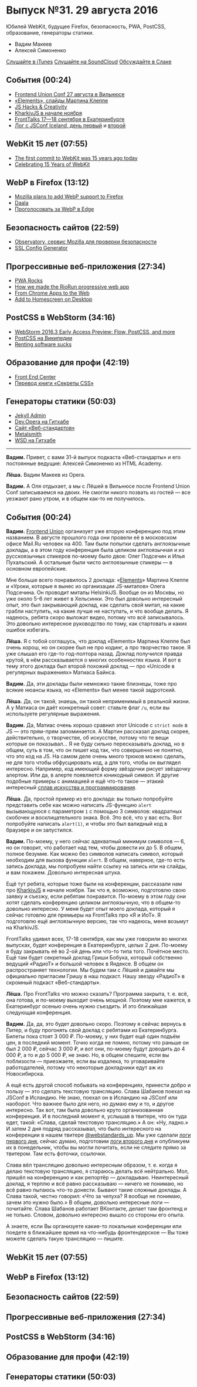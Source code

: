 # Выпуск №31. 29 августа 2016

Юбилей WebKit, будущее Firefox, безопасность, PWA, PostCSS, образование, генераторы статики.

- Вадим Макеев
- Алексей Симоненко

[Слушайте в iTunes](https://itunes.apple.com/ru/podcast/veb-standarty/id1080500016)
[Слушайте на SoundCloud](https://soundcloud.com/web-standards/episode-31)
[Обсуждайте в Слаке](http://slack.web-standards.ru/)

## События (00:24)

- [Frontend Union Conf 27 августа в Вильнюсе](http://frontend-union.co/)
- [«Elements», слайды Мартина Клеппе](https://speakerdeck.com/aemkei/elements-frontend-union-conf)
- [JS Hacks & Creativity](http://aem1k.com/)
- [KharkivJS в начале ноября](http://kharkivjs.org/)
- [FrontTalks 17—18 сентября в Екатеринбурге](http://fronttalks.ru/)
- [Лог с JSConf Iceland, день первый](https://github.com/web-standards-ru/web-standards-up/blob/master/2016-08-25_jsconfis.md) и [второй](https://github.com/web-standards-ru/web-standards-up/blob/master/2016-08-26_jsconfis.md)

## WebKit 15 лет (07:55)

- [The first commit to WebKit was 15 years ago today](https://twitter.com/mathias/status/768336960096206848)
- [Celebrating 15 Years of WebKit](https://webkit.org/blog/6888/celebrating-15-years-of-webkit/)

## WebP в Firefox (13:12)

- [Mozilla plans to add WebP support to Firefox](http://www.ghacks.net/2016/08/24/mozilla-webp-support-firefox/)
- [Daala](https://xiph.org/daala/)
- [Проголосовать за WebP в Edge](https://wpdev.uservoice.com/forums/257854-microsoft-edge-developer/suggestions/6508417-webp-image-format-support)

## Безопасность сайтов (22:59)

- [Observatory, сервис Mozilla для проверки безопасности](https://observatory.mozilla.org/)
- [SSL Config Generator](https://mozilla.github.io/server-side-tls/ssl-config-generator/)

## Прогрессивные веб-приложения (27:34)

- [PWA Rocks](https://pwa.rocks/)
- [How we made the RioRun progressive web app](https://www.theguardian.com/info/developer-blog/2016/aug/19/how-we-made-the-riorun-progressive-web-app)
- [From Chrome Apps to the Web](http://blog.chromium.org/2016/08/from-chrome-apps-to-web.html)
- [Add to Homescreen on Desktop](https://medium.com/p/c85aa018323f)

## PostCSS в WebStorm (34:16)

- [WebStorm 2016.3 Early Access Preview: Flow, PostCSS, and more](https://blog.jetbrains.com/webstorm/2016/08/webstorm-2016-3-early-access-preview/)
- [PostCSS на Википедии](https://ru.wikipedia.org/wiki/PostCSS)
- [Renting software sucks](http://www.andybudd.com/archives/2016/08/renting_software_sucks/)

## Образование для профи (42:19)

- [Front End Center](https://frontend.center/)
- [Перевод книги «Секреты CSS»](http://www.piter.com/collection/bestsellery-oreilly/product/sekrety-css-idealnye-resheniya-ezhednevnyh-zadach)

## Генераторы статики (50:03)

- [Jekyll Admin](https://github.com/jekyll/jekyll-admin)
- [Dev.Opera на Гитхабе](https://github.com/operasoftware/devopera)
- [Сайт «Веб-стандартов»](http://web-standards.ru/)
- [Metalsmith](http://www.metalsmith.io/)
- [WSD на Гитхабе](https://github.com/web-standards-ru/web-standards-days/)

---

**Вадим.** Привет, с вами 31-й выпуск подкаста «Веб-стандарты» и его постоянные ведущие: Алексей Симоненко из HTML Academy.

**Лёша.**
Вадим Макеев из Opera.

**Вадим.**
А Оля отдыхает, а мы с Лёшей в Вильнюсе после Frontend Union Conf записываемся на двоих.
Не смогли никого позвать из гостей — все уезжают рано утром, и в общем как-то не получилось.

## События (00:24)

**Вадим.**
[Frontend Union](http://frontend-union.co/) организует уже вторую конференцию под этим названием.
В августе прошлого года они провели её в московском офисе Mail.Ru человек на 400.
Там были попытки сделать англоязычные доклады, а в этом году конференция была целиком англоязычная и из русскоязычных спикеров по-моему было двое: Олег Подсечин и Илья Пухальский.
А остальные были чисто англоязычные спикеры — в основном европейские.

Мне больше всего понравилось 2 доклада: «[Elements](https://speakerdeck.com/aemkei/elements-frontend-union-conf)» Мартина Клеппе и «Уроки, которые я вынес из организации JS-митапов» Олега Подсечина.
Он проводит митапы HelsinkiJS.
Вообще он из Москвы, но уже около 5-6 лет живет в Хельсинки.
Это был довольно интересный опыт, это был закрывающий доклад, как сделать свой митап, на какие грабли наступить, на какие лучше не наступать, и что вообще делать.
Я надеюсь, ребята скоро выложат видео, потому что всё записывалось.
Это довольно интересное руководство по тому, как стартовать и каких ошибок избегать.

**Лёша.**
Я с тобой соглашусь, что доклад «Elements» Мартина Клеппе был очень хорош, но он скорее был не про кодинг, а про творчество такое.
Я уже слышал его где-то год-полтора назад.
Доклад получился правда крутой, в нём рассказывается о многих особенностях языка.
И вот в тему этого доклада был второй похожий доклад — про «Unicode в регулярных выражениях» Матиаса Байнса.

**Вадим.**
Да, эти доклады были немножко такие близнецы, тоже про всякие нюансы языка, но «Elements» был менее такой задротский.

**Лёша.**
Да, он такой, знаешь, он такой неприменимый в реальной жизни.
А у Матиаса он даёт конкретный совет: ставьте флаг `/u`, если вы используете регулярные выражения.

**Вадим.**
Да, Матиас очень хорошо сравнил этот Unicode с `strict mode` в JS — это прям-прям запоминается.
А Мартин рассказал доклад скорее, действительно, о творчестве, об искусстве, потому что те вещи которые он показывал…
Я не буду сильно пересказывать доклад, но в общем, суть в том, что он пишет код так, что совершенно не понятно, что это код на JS.
На самом деле очень много трюков можно сделать, не для того чтобы обфусцировать код, а для того, чтобы он выглядел интересно.
Например, код имеющий форму звёздочки рисует звёздочку алертом.
Или да, в алерте появляется юникодный символ.
И другие подобные примеры с анимацией и ещё что-то такое — этакий интересный [сплав искусства и программирования](http://aem1k.com/).

**Лёша.**
Да, простой пример из его доклада: вы только попробуйте представить себе как можно написать JS-функцию `alert` вызывающуюся с параметром `1` с помощью 3 символов: квадратных скобочек и восклицательного знака.
Всё.
Это всё, что у вас есть.
Вот попробуйте написать `alert(1)`, и чтобы это был валидный код в браузере и он запустился.

**Вадим.**
По-моему, у него сейчас адекватный минимум символов — 6, но он говорит, что работает над тем, чтобы довести их до 5.
В общем, полное безумие.
Как можно без символов написать символ, который необходим для вызова функции `alert`.
В общем, наверное, где-то есть запись доклада, мы попробуем найти ссылку на запись или на слайды, и вам покажем.
Довольно интересная штука.

Ещё тут ребята, которые тоже были на конференции, рассказали нам про [KharkivJS](http://kharkivjs.org/) в начале ноября.
Так что я, возможно, подготовлю свою заявку и съезжу, если ребятам понравится.
По-моему в этом году они хотят сделать конференцию целиком англоязычную, что в общем-то довольно интересно.
У меня будет опыт моего доклада, который я сейчас готовлю для премьеры на FrontTalks про «Я и ИоТ».
Я подготовлю ещё англоязычную версию, так что надеюсь, меня возьмут на KharkivJS.

FrontTalks удивил всех, 17-18 сентября, как мы уже говорили во многих выпусках, будет конференция в Екатеринбурге, целых 2 дня.
По-моему я буду закрывать её во 2-ой день или что-то типа того.
Почётное место.
Ещё там будет секретный доклад Гриши Бобука, который собственно ведущий «РадиоТ» и большой человек в Яндексе.
В общем он распространяет технологии.
Мы будем там с Лёшей и давайте мы официально пригласим Гришу в наш подкаст.
Нашу звезду «РадиоТ» в скромный подкаст «Веб-стандарты».

**Лёша.**
Про FrontTalks что можно сказать? Программа закрыта, т. е. всё, она готова, и по-моему выходит очень мощной.
Поэтому мне кажется, в Екатеринбург осенью очень нужно съездить.
И это ближайшая следующая конференция.

**Вадим.**
Да, да, это будет довольно скоро.
Поэтому я сейчас вернусь в Питер, и буду прогонять свой доклад с ребятами из Екатеринбурга.
Билеты пока стоят 3 000 ₽.
По-моему, у них будет ещё один подъём цен, в последний момент.
Точно когда не помню, потому что раньше он был 2 000 ₽, сейчас 3 000 ₽, и вот они, по-моему будут доводить до 4 000 ₽, а то и до 5 000 ₽, не знаю.
Но, в общем спешите, если вы поблизости — приезжаете, если вы издалека, то уговаривайте работодателей, потому что некоторые докладчики едут аж из Новосибирска.

А ещё есть другой способ побывать на конференциях, принести добро и пользу — это сделать текстовую трансляцию.
Слава Шабанов поехал на JSConf в Исландию.
Не знаю, поехал он в Исландию на JSConf или наоборот.
Что важнее было для него, но думаю ему и то, и другое интересно.
Так вот, там была довольно круто организованная конференция.
И в последний момент я, услышав в твитере, что он туда едет, такой: «Слава, сделай текстовую трансляцию.»
А он: «Ну, ладно.»
И затем 2 дня подряд рассказывал, что было интересного на конференции в нашем твитере [@webstandards_up](https://twitter.com/webstandards_up).
Мы уже сделали [логи первого дня](https://github.com/web-standards-ru/web-standards-up/blob/master/2016-08-25_jsconfis.md), сейчас думаю, подготовим [логи второго дня](https://github.com/web-standards-ru/web-standards-up/blob/master/2016-08-26_jsconfis.md) и опубликуем их в понедельник, чтобы вы могли почитать, если не следите прямо за твитером.
Там есть фоточки, ссылочки.

Слава вёл трансляцию довольно интересным образом, т. е. когда я делаю текстовую трансляцию, я стараюсь делать всё нейтрально.
Мол, пришёл на конференцию и как репортёр — докладываю.
Неинтересный доклад, я терплю и всё равно рассказываю — ничего не понимаю, но всё равно пытаюсь что-то донести.
Бывают такие сложные доклады.
А Слава такой, честно говорил: «Что за чепуха? Я вообще не понимаю, зачем это нужно было.»
В общем, довольно интересные логи — почитайте.
Слава Шабанов работает ВКонтакте, делает там фронтенд и не только.
Словом, довольно интересно вышло со стороны его опыта.

А знаете, если Вы организуете какие-то локальные конференции или поедете в ближайшее время на что-нибудь фронтендерское — Вы тоже можете сделать такую трансляцию — пишите.

## WebKit 15 лет (07:55)

## WebP в Firefox (13:12)

## Безопасность сайтов (22:59)

## Прогрессивные веб-приложения (27:34)

## PostCSS в WebStorm (34:16)

## Образование для профи (42:19)

## Генераторы статики (50:03)
